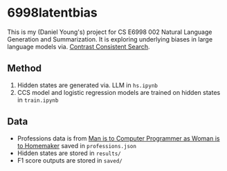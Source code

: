# 6998latentbias

This is my (Daniel Young's) project for CS E6998 002 Natural Language Generation and Summarization. It is exploring underlying biases in large language models via. [Contrast Consistent Search](https://arxiv.org/abs/2212.03827).

## Method
1. Hidden states are generated via. LLM in `hs.ipynb`
2. CCS model and logistic regression models are trained on hidden states in `train.ipynb`

## Data
- Professions data is from [Man is to Computer Programmer as Woman is to Homemaker](https://arxiv.org/abs/1607.06520) saved in `professions.json`
- Hidden states are stored in `results/`
- F1 score outputs are stored in `saved/`